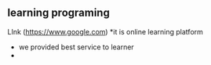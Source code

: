 ## learning programing

LInk (https://www.google.com)
*it is online learning platform
* we provided best service to learner
*

